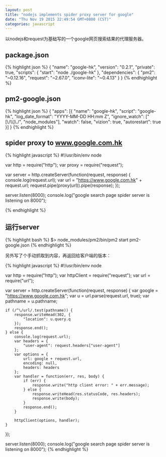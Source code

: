 ```yaml
---
layout: post
title: "nodejs implements spider proxy server for google"
date: "Thu Nov 19 2015 22:49:54 GMT+0800 (CST)"
categories: javascript
---
```


以nodejs和request为基础写的一个google网页搜索结果的代理服务器。

package.json
-----

{% highlight json %}
{
    "name": "google-hk",
    "version": "0.2.1",
    "private": true,
    "scripts": {
        "start": "node ./google-hk"
    },
    "dependencies": {
        "pm2": "~0.12.16",
        "request": "~2.67.0",
        "iconv-lite": "~0.4.13"
    }
}
{% endhighlight %}

pm2-google.json
-----

{% highlight json %}
{
    "apps": [{
        "name": "google-hk",
        "script": "google-hk",
        "log_date_format": "YYYY-MM-DD HH:mm Z",
        "ignore_watch": ["[\\/\\\\]\\./", "node_modules"],
        "watch": false,
        "vizion": true,
        "autorestart": true
    }]
}
{% endhighlight %}

spider proxy to www.google.com.hk
-----

{% highlight javascript %}
#!/usr/bin/env node

var http = require("http");
var proxy = require("request");

var server = http.createServer(function(request, response) {
    console.log(request.url);
    var url = "https://www.google.com.hk" + request.url;
    request.pipe(proxy(url)).pipe(response);
});

server.listen(8000);
console.log("google search page spider server is listening on 8000");

{% endhighlight %}

运行server
-----

{% highlight bash %}
$> node_modules/pm2/bin/pm2 start pm2-google.json
{% endhighlight %}

另外写了个手动抓取到内容，再返回给客户端的版本：

{% highlight javascript %}
#!/usr/bin/env node

var http = require("http");
var httpClient = require("request");
var url = require("url");

var server = http.createServer(function(request, response) {
    var google = "https://www.google.com.hk";
    var u = url.parse(request.url, true);
    var pathname = u.pathname;

    if (/^\/url/.test(pathname)) {
        response.writeHead(302, {
            "location": u.query.q
        });
        response.end();
    } else {
        console.log(request.url);
        var headers = {
            "user-agent": request.headers["user-agent"]
        };
        var options = {
            url: google + request.url,
            encoding: null,
            headers: headers
        };
        var handler = function(err, res, body) {
            if (err) {
                response.write("http client error: " + err.message);
            } else {
                response.writeHead(res.statusCode, res.headers);
                response.write(body);
            }
            response.end();
        }

        httpClient(options, handler);
    }
});

server.listen(8000);
console.log("google search page spider server is listening on 8000");
{% endhighlight %}
